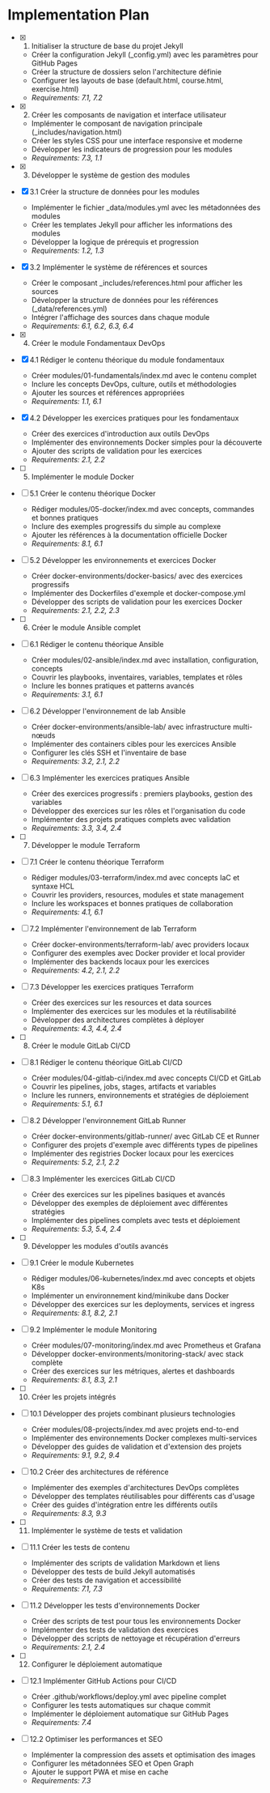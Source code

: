 # Implementation Plan

- [x] 1. Initialiser la structure de base du projet Jekyll

  - Créer la configuration Jekyll (\_config.yml) avec les paramètres pour GitHub Pages
  - Créer la structure de dossiers selon l'architecture définie
  - Configurer les layouts de base (default.html, course.html, exercise.html)
  - _Requirements: 7.1, 7.2_

- [x] 2. Créer les composants de navigation et interface utilisateur

  - Implémenter le composant de navigation principale (\_includes/navigation.html)
  - Créer les styles CSS pour une interface responsive et moderne
  - Développer les indicateurs de progression pour les modules
  - _Requirements: 7.3, 1.1_

- [x] 3. Développer le système de gestion des modules
- [x] 3.1 Créer la structure de données pour les modules

  - Implémenter le fichier \_data/modules.yml avec les métadonnées des modules
  - Créer les templates Jekyll pour afficher les informations des modules
  - Développer la logique de prérequis et progression
  - _Requirements: 1.2, 1.3_

- [x] 3.2 Implémenter le système de références et sources

  - Créer le composant \_includes/references.html pour afficher les sources
  - Développer la structure de données pour les références (\_data/references.yml)
  - Intégrer l'affichage des sources dans chaque module
  - _Requirements: 6.1, 6.2, 6.3, 6.4_

- [x] 4. Créer le module Fondamentaux DevOps
- [x] 4.1 Rédiger le contenu théorique du module fondamentaux

  - Créer modules/01-fundamentals/index.md avec le contenu complet
  - Inclure les concepts DevOps, culture, outils et méthodologies
  - Ajouter les sources et références appropriées
  - _Requirements: 1.1, 6.1_

- [x] 4.2 Développer les exercices pratiques pour les fondamentaux

  - Créer des exercices d'introduction aux outils DevOps
  - Implémenter des environnements Docker simples pour la découverte
  - Ajouter des scripts de validation pour les exercices
  - _Requirements: 2.1, 2.2_

- [ ] 5. Implémenter le module Docker
- [ ] 5.1 Créer le contenu théorique Docker

  - Rédiger modules/05-docker/index.md avec concepts, commandes et bonnes pratiques
  - Inclure des exemples progressifs du simple au complexe
  - Ajouter les références à la documentation officielle Docker
  - _Requirements: 8.1, 6.1_

- [ ] 5.2 Développer les environnements et exercices Docker

  - Créer docker-environments/docker-basics/ avec des exercices progressifs
  - Implémenter des Dockerfiles d'exemple et docker-compose.yml
  - Développer des scripts de validation pour les exercices Docker
  - _Requirements: 2.1, 2.2, 2.3_

- [ ] 6. Créer le module Ansible complet
- [ ] 6.1 Rédiger le contenu théorique Ansible

  - Créer modules/02-ansible/index.md avec installation, configuration, concepts
  - Couvrir les playbooks, inventaires, variables, templates et rôles
  - Inclure les bonnes pratiques et patterns avancés
  - _Requirements: 3.1, 6.1_

- [ ] 6.2 Développer l'environnement de lab Ansible

  - Créer docker-environments/ansible-lab/ avec infrastructure multi-nœuds
  - Implémenter des containers cibles pour les exercices Ansible
  - Configurer les clés SSH et l'inventaire de base
  - _Requirements: 3.2, 2.1, 2.2_

- [ ] 6.3 Implémenter les exercices pratiques Ansible

  - Créer des exercices progressifs : premiers playbooks, gestion des variables
  - Développer des exercices sur les rôles et l'organisation du code
  - Implémenter des projets pratiques complets avec validation
  - _Requirements: 3.3, 3.4, 2.4_

- [ ] 7. Développer le module Terraform
- [ ] 7.1 Créer le contenu théorique Terraform

  - Rédiger modules/03-terraform/index.md avec concepts IaC et syntaxe HCL
  - Couvrir les providers, resources, modules et state management
  - Inclure les workspaces et bonnes pratiques de collaboration
  - _Requirements: 4.1, 6.1_

- [ ] 7.2 Implémenter l'environnement de lab Terraform

  - Créer docker-environments/terraform-lab/ avec providers locaux
  - Configurer des exemples avec Docker provider et local provider
  - Implémenter des backends locaux pour les exercices
  - _Requirements: 4.2, 2.1, 2.2_

- [ ] 7.3 Développer les exercices pratiques Terraform

  - Créer des exercices sur les resources et data sources
  - Implémenter des exercices sur les modules et la réutilisabilité
  - Développer des architectures complètes à déployer
  - _Requirements: 4.3, 4.4, 2.4_

- [ ] 8. Créer le module GitLab CI/CD
- [ ] 8.1 Rédiger le contenu théorique GitLab CI/CD

  - Créer modules/04-gitlab-ci/index.md avec concepts CI/CD et GitLab
  - Couvrir les pipelines, jobs, stages, artifacts et variables
  - Inclure les runners, environnements et stratégies de déploiement
  - _Requirements: 5.1, 6.1_

- [ ] 8.2 Développer l'environnement GitLab Runner

  - Créer docker-environments/gitlab-runner/ avec GitLab CE et Runner
  - Configurer des projets d'exemple avec différents types de pipelines
  - Implémenter des registries Docker locaux pour les exercices
  - _Requirements: 5.2, 2.1, 2.2_

- [ ] 8.3 Implémenter les exercices GitLab CI/CD

  - Créer des exercices sur les pipelines basiques et avancés
  - Développer des exemples de déploiement avec différentes stratégies
  - Implémenter des pipelines complets avec tests et déploiement
  - _Requirements: 5.3, 5.4, 2.4_

- [ ] 9. Développer les modules d'outils avancés
- [ ] 9.1 Créer le module Kubernetes

  - Rédiger modules/06-kubernetes/index.md avec concepts et objets K8s
  - Implémenter un environnement kind/minikube dans Docker
  - Développer des exercices sur les deployments, services et ingress
  - _Requirements: 8.1, 8.2, 2.1_

- [ ] 9.2 Implémenter le module Monitoring

  - Créer modules/07-monitoring/index.md avec Prometheus et Grafana
  - Développer docker-environments/monitoring-stack/ avec stack complète
  - Créer des exercices sur les métriques, alertes et dashboards
  - _Requirements: 8.1, 8.3, 2.1_

- [ ] 10. Créer les projets intégrés
- [ ] 10.1 Développer des projets combinant plusieurs technologies

  - Créer modules/08-projects/index.md avec projets end-to-end
  - Implémenter des environnements Docker complexes multi-services
  - Développer des guides de validation et d'extension des projets
  - _Requirements: 9.1, 9.2, 9.4_

- [ ] 10.2 Créer des architectures de référence

  - Implémenter des exemples d'architectures DevOps complètes
  - Développer des templates réutilisables pour différents cas d'usage
  - Créer des guides d'intégration entre les différents outils
  - _Requirements: 8.3, 9.3_

- [ ] 11. Implémenter le système de tests et validation
- [ ] 11.1 Créer les tests de contenu

  - Implémenter des scripts de validation Markdown et liens
  - Développer des tests de build Jekyll automatisés
  - Créer des tests de navigation et accessibilité
  - _Requirements: 7.1, 7.3_

- [ ] 11.2 Développer les tests d'environnements Docker

  - Créer des scripts de test pour tous les environnements Docker
  - Implémenter des tests de validation des exercices
  - Développer des scripts de nettoyage et récupération d'erreurs
  - _Requirements: 2.1, 2.4_

- [ ] 12. Configurer le déploiement automatique
- [ ] 12.1 Implémenter GitHub Actions pour CI/CD

  - Créer .github/workflows/deploy.yml avec pipeline complet
  - Configurer les tests automatiques sur chaque commit
  - Implémenter le déploiement automatique sur GitHub Pages
  - _Requirements: 7.4_

- [ ] 12.2 Optimiser les performances et SEO
  - Implémenter la compression des assets et optimisation des images
  - Configurer les métadonnées SEO et Open Graph
  - Ajouter le support PWA et mise en cache
  - _Requirements: 7.3_
